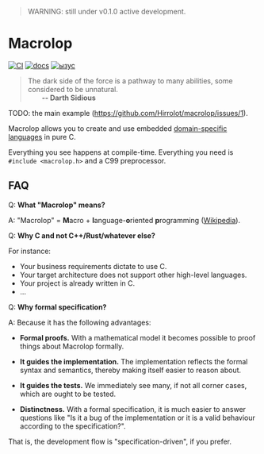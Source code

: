 > WARNING: still under v0.1.0 active development.

# Macrolop
[![CI](https://github.com/Hirrolot/macrolop/workflows/C/C++%20CI/badge.svg)](https://github.com/Hirrolot/macrolop/actions)
[![docs](https://img.shields.io/badge/docs-github.io-blue)](https://hirrolot.github.io/macrolop/)
[![ызус](https://img.shields.io/badge/spec-PDF-green)](https://github.com/Hirrolot/macrolop/blob/master/spec/spec.pdf)

> The dark side of the force is a pathway to many abilities, some considered to be unnatural.<br>&emsp;&emsp;<b>-- Darth Sidious</b>

TODO: the main example (https://github.com/Hirrolot/macrolop/issues/1).

Macrolop allows you to create and use embedded [domain-specific languages] in pure C.

Everything you see happens at compile-time. Everything you need is `#include <macrolop.h>` and a C99 preprocessor.

[domain-specific languages]: https://en.wikipedia.org/wiki/Domain-specific_language

## FAQ

Q: **What "Macrolop" means?**

A: "Macrolop" = **M**acro + **l**anguage-**o**riented **p**rogramming ([Wikipedia](https://en.wikipedia.org/wiki/Language-oriented_programming)).

Q: **Why C and not C++/Rust/whatever else?**

For instance:

 - Your business requirements dictate to use C.
 - Your target architecture does not support other high-level languages.
 - Your project is already written in C.
 - ...

Q: **Why formal specification?**

A: Because it has the following advantages:

 - **Formal proofs.** With a mathematical model it becomes possible to proof things about Macrolop formally.

 - **It guides the implementation.** The implementation reflects the formal syntax and semantics, thereby making itself easier to reason about.

 - **It guides the tests.** We immediately see many, if not all corner cases, which are ought to be tested.

 - **Distinctness.** With a formal specification, it is much easier to answer questions like "Is it a bug of the implementation or it is a valid behaviour according to the specification?".

That is, the development flow is "specification-driven", if you prefer.
